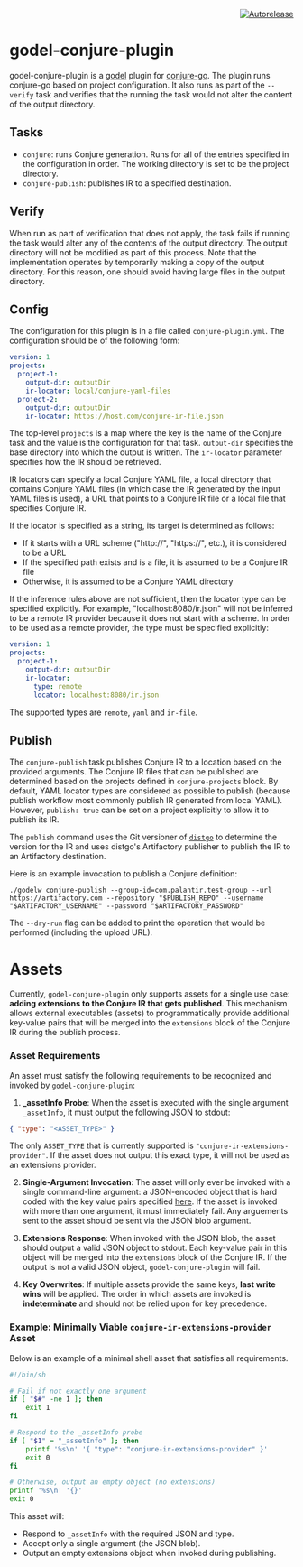 <p align="right">
<a href="https://autorelease.general.dmz.palantir.tech/palantir/godel-conjure-plugin"><img src="https://img.shields.io/badge/Perform%20an-Autorelease-success.svg" alt="Autorelease"></a>
</p>

godel-conjure-plugin
====================
godel-conjure-plugin is a [godel](https://github.com/palantir/godel) plugin for [conjure-go](https://github.com/palantir/conjure-go/).
The plugin runs conjure-go based on project configuration. It also runs as part of the `--verify` task and verifies that
the running the task would not alter the content of the output directory.

Tasks
-----
* `conjure`: runs Conjure generation. Runs for all of the entries specified in the configuration in order. The working
  directory is set to be the project directory.
* `conjure-publish`: publishes IR to a specified destination.

Verify
------
When run as part of verification that does not apply, the task fails if running the task would alter any of the contents
of the output directory. The output directory will not be modified as part of this process. Note that the implementation
operates by temporarily making a copy of the output directory. For this reason, one should avoid having large files in
the output directory.

Config
------
The configuration for this plugin is in a file called `conjure-plugin.yml`. The configuration should be of the following
form:

```yaml
version: 1
projects:
  project-1:
    output-dir: outputDir
    ir-locator: local/conjure-yaml-files
  project-2:
    output-dir: outputDir
    ir-locator: https://host.com/conjure-ir-file.json
```

The top-level `projects` is a map where the key is the name of the Conjure task and the value is the
configuration for that task. `output-dir` specifies the base directory into which the output is written. The
`ir-locator` parameter specifies how the IR should be retrieved.

IR locators can specify a local Conjure YAML file, a local directory that contains Conjure YAML files (in which case the
IR generated by the input YAML files is used), a URL that points to a Conjure IR file or a local file that specifies
Conjure IR.

If the locator is specified as a string, its target is determined as follows:
* If it starts with a URL scheme ("http://", "https://", etc.), it is considered to be a URL
* If the specified path exists and is a file, it is assumed to be a Conjure IR file
* Otherwise, it is assumed to be a Conjure YAML directory

If the inference rules above are not sufficient, then the locator type can be specified explicitly. For example,
"localhost:8080/ir.json" will not be inferred to be a remote IR provider because it does not start with a scheme. In
order to be used as a remote provider, the type must be specified explicitly:

```yaml
version: 1
projects:
  project-1:
    output-dir: outputDir
    ir-locator:
      type: remote
      locator: localhost:8080/ir.json
```

The supported types are `remote`, `yaml` and `ir-file`.

Publish
-------
The `conjure-publish` task publishes Conjure IR to a location based on the provided arguments. The Conjure IR files that
can be published are determined based on the projects defined in `conjure-projects` block. By default, YAML locator types
are considered as possible to publish (because publish workflow most commonly publish IR generated from local YAML).
However, `publish: true` can be set on a project explicitly to allow it to publish its IR.

The `publish` command uses the Git versioner of [`distgo`](https://github.com/palantir/distgo) to determine the version
for the IR and uses distgo's Artifactory publisher to publish the IR to an Artifactory destination.

Here is an example invocation to publish a Conjure definition:

```
./godelw conjure-publish --group-id=com.palantir.test-group --url https://artifactory.com --repository "$PUBLISH_REPO" --username "$ARTIFACTORY_USERNAME" --password "$ARTIFACTORY_PASSWORD"
```

The `--dry-run` flag can be added to print the operation that would be performed (including the upload URL).

Assets
======

Currently, `godel-conjure-plugin` only supports assets for a single use case: **adding extensions to the Conjure IR that gets published**. This mechanism allows external executables (assets) to programmatically provide additional key-value pairs that will be merged into the `extensions` block of the Conjure IR during the publish process.

### Asset Requirements

An asset must satisfy the following requirements to be recognized and invoked by `godel-conjure-plugin`:

1. **_assetInfo Probe**:
When the asset is executed with the single argument `_assetInfo`, it must output the following JSON to stdout:
```json
{ "type": "<ASSET_TYPE>" }
```
The only `ASSET_TYPE` that is currently supported is  `"conjure-ir-extensions-provider"`.
If the asset does not output this exact type, it will not be used as an extensions provider.

2. **Single-Argument Invocation**:
The asset will only ever be invoked with a single command-line argument: a JSON-encoded object that is hard coded with the key value pairs specified [here](https://github.com/palantir/godel-conjure-plugin/blob/df2fa3c6cf515848c444446c4df22054ee01c8fe/internal/extensions-provider/provider.go#L101-L108).
If the asset is invoked with more than one argument, it must immediately fail.
Any arguements sent to the asset should be sent via the JSON blob argument.

3. **Extensions Response**:
When invoked with the JSON blob, the asset should output a valid JSON object to stdout.
Each key-value pair in this object will be merged into the `extensions` block of the Conjure IR.
If the output is not a valid JSON object, `godel-conjure-plugin` will fail.

4. **Key Overwrites**:
If multiple assets provide the same keys, **last write wins** will be applied.
The order in which assets are invoked is **indeterminate** and should not be relied upon for key precedence.

### Example: Minimally Viable `conjure-ir-extensions-provider` Asset

Below is an example of a minimal shell asset that satisfies all requirements.

```sh
#!/bin/sh

# Fail if not exactly one argument
if [ "$#" -ne 1 ]; then
    exit 1
fi

# Respond to the _assetInfo probe
if [ "$1" = "_assetInfo" ]; then
    printf '%s\n' '{ "type": "conjure-ir-extensions-provider" }'
    exit 0
fi

# Otherwise, output an empty object (no extensions)
printf '%s\n' '{}'
exit 0
```

This asset will:
- Respond to `_assetInfo` with the required JSON and type.
- Accept only a single argument (the JSON blob).
- Output an empty extensions object when invoked during publishing.